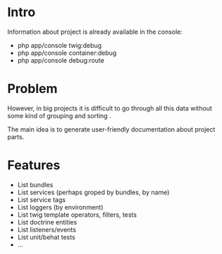 # Intro

Information about project is already available in the console:
* php app/console twig:debug 
* php app/console container:debug
* php app/console debug:route

# Problem
However, in big projects it is difficult to go through all this data without some kind of grouping and sorting .

The main idea is to generate user-friendly documentation about project parts.

# Features

* List bundles 
* List services (perhaps groped by bundles, by name)
* List service tags
* List loggers (by environment)
* List twig template operators, filters, tests
* List doctrine entities
* List listeners/events
* List unit/behat tests 
* ...



